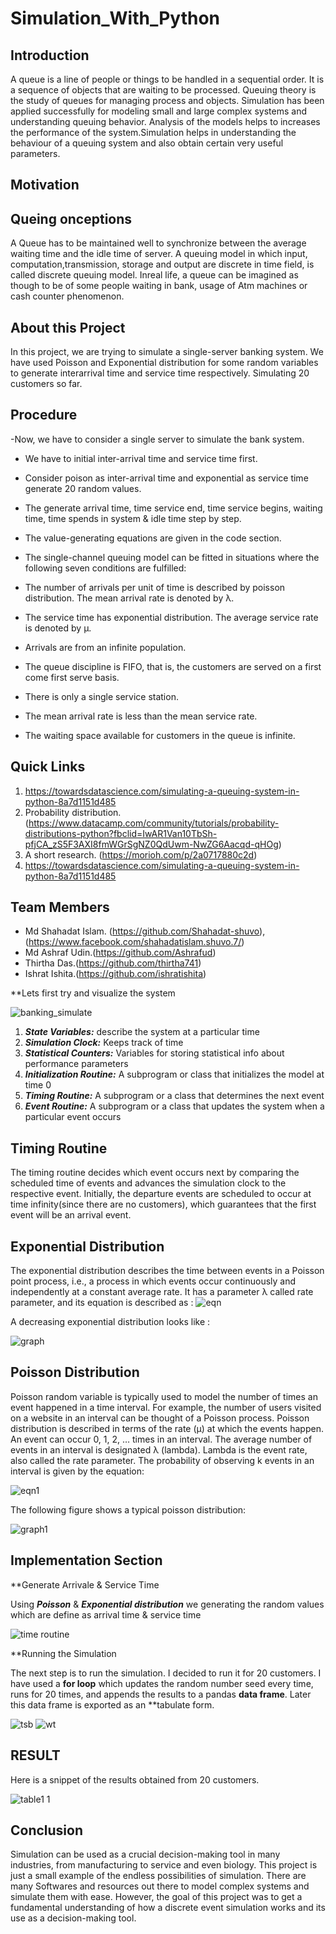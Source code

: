# Simulation_With_Python


## Introduction

A queue is a line of people or things to be handled in a sequential order. It is a sequence of objects that are waiting to be processed. Queuing theory is the study of queues for managing process and objects. Simulation has been applied successfully for modeling small and large complex systems and understanding queuing behavior. Analysis of the models helps to increases the performance of the system.Simulation helps in understanding the behaviour of a queuing system and also obtain certain very useful parameters. 

## Motivation



## Queing onceptions

A Queue has to be maintained well to synchronize between the average waiting time and the idle time of server. A queuing model in which input, computation,transmission, storage and output are discrete in time field, is called discrete queuing model. Inreal life, a queue can be imagined as though to be of some people waiting in bank, usage of Atm machines or cash counter phenomenon.

## About this Project

In this project, we are trying to simulate a single-server banking system. We have used Poisson and Exponential distribution for some random variables to generate interarrival time and service time respectively. Simulating 20 customers so far.

## Procedure

  -Now, we have to consider a single server to simulate the bank system.

  - We have to initial inter-arrival time and service time first.

  - Consider poison as inter-arrival time and exponential as service time generate 20 random values.

  - The generate arrival time, time service end, time service begins, waiting time, time spends in system & idle time step by step.

  - The value-generating equations are given in the code section.

  - The single-channel queuing model can be fitted in situations where the following seven conditions are fulfilled:

  - The number of arrivals per unit of time is described by poisson distribution. The mean arrival rate is denoted by λ.

  - The service time has exponential distribution. The average service rate is denoted by μ.

  - Arrivals are from an infinite population.

  - The queue discipline is FIFO, that is, the customers are served on a first come first serve basis.

  - There is only a single service station.

  - The mean arrival rate is less than the mean service rate.

  - The waiting space available for customers in the queue is infinite.

## Quick Links
1. https://towardsdatascience.com/simulating-a-queuing-system-in-python-8a7d1151d485
2. Probability distribution. (https://www.datacamp.com/community/tutorials/probability-distributions-python?fbclid=IwAR1Van10TbSh-pfjCA_zS5F3AXI8fmWGrSgNZ0QdUwm-NwZG6Aacqd-qHOg)
3. A short research. (https://morioh.com/p/2a0717880c2d)
4. https://towardsdatascience.com/simulating-a-queuing-system-in-python-8a7d1151d485

## Team Members

* Md Shahadat Islam. (https://github.com/Shahadat-shuvo),(https://www.facebook.com/shahadatislam.shuvo.7/)
* Md Ashraf Udin.(https://github.com/Ashrafud)
* Thirtha Das.(https://github.com/thirtha741)
* Ishrat Ishita.(https://github.com/ishratishita)


**Lets first try and visualize the system

![banking_simulate](https://user-images.githubusercontent.com/79735371/112964586-47accd00-916a-11eb-884d-778e422866cf.png)


1. ***State Variables:*** describe the system at a particular time
2. ***Simulation Clock:*** Keeps track of time
3. ***Statistical Counters:*** Variables for storing statistical info about performance parameters
4. ***Initialization Routine:*** A subprogram or class that initializes the model at time 0
5. ***Timing Routine:*** A subprogram or a class that determines the next event
6. ***Event Routine:*** A subprogram or a class that updates the system when a particular event occurs

## Timing Routine

The timing routine decides which event occurs next by comparing the scheduled time of events and advances the simulation clock to the respective event. Initially, the departure events are scheduled to occur at time infinity(since there are no customers), which guarantees that the first event will be an arrival event.

## Exponential Distribution

The exponential distribution describes the time between events in a Poisson point process, i.e., a process in which events occur continuously and independently at a constant average rate. It has a parameter λ called rate parameter, and its equation is described as :
![eqn](https://user-images.githubusercontent.com/79735371/112974967-e6d6c200-9174-11eb-88f6-835225005010.png)

A decreasing exponential distribution looks like :

![graph](https://user-images.githubusercontent.com/79735371/112975005-f3f3b100-9174-11eb-9296-a9f50b34cc21.png)

## Poisson Distribution
Poisson random variable is typically used to model the number of times an event happened in a time interval. For example, the number of users visited on a website in an interval can be thought of a Poisson process. Poisson distribution is described in terms of the rate (μ) at which the events happen. An event can occur 0, 1, 2, … times in an interval. The average number of events in an interval is designated λ (lambda). Lambda is the event rate, also called the rate parameter. The probability of observing k events in an interval is given by the equation:

![eqn1](https://user-images.githubusercontent.com/79735371/112975022-fbb35580-9174-11eb-925e-3660d943faaa.png)

The following figure shows a typical poisson distribution:

![graph1](https://user-images.githubusercontent.com/79735371/112975047-02da6380-9175-11eb-9b61-6d5e0bc9f446.png)


## Implementation Section

**Generate Arrivale & Service Time

Using ***Poisson*** & ***Exponential distribution*** we generating the random values which are define as arrival time & service time

![time routine](https://user-images.githubusercontent.com/79735371/112966447-10d7b680-916c-11eb-9789-f26017441012.png)




**Running the Simulation

The next step is to run the simulation. I decided to run it for 20 customers. I have used a **for loop** which updates the random number seed every time, runs for 20 times, and appends the results to a pandas **data frame**. Later this data frame is exported as an **tabulate form.

![tsb](https://user-images.githubusercontent.com/79735371/112969661-47630080-916f-11eb-9b8f-932cb368e7a4.png)
![wt](https://user-images.githubusercontent.com/79735371/112969682-4e8a0e80-916f-11eb-99de-3422267f4aa4.png)

## RESULT

Here is a snippet of the results obtained from 20 customers.


![table1 1](https://user-images.githubusercontent.com/79735371/113620992-e52d6280-967c-11eb-8cc6-6f761135fa7c.png)




## Conclusion

Simulation can be used as a crucial decision-making tool in many industries, from manufacturing to service and even biology. This project is just a small example of the endless possibilities of simulation. There are many Softwares and resources out there to model complex systems and simulate them with ease. However, the goal of this project was to get a fundamental understanding of how a discrete event simulation works and its use as a decision-making tool.
